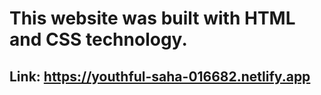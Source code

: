 # This website was built with HTML and CSS technology.
## Link: https://youthful-saha-016682.netlify.app
